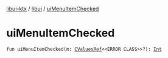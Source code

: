 [libui-ktx](../index.md) / [libui](index.md) / [uiMenuItemChecked](./ui-menu-item-checked.md)

# uiMenuItemChecked

`fun uiMenuItemChecked(m: `[`CValuesRef`](../kotlinx.cinterop/-c-values-ref/index.md)`<<ERROR CLASS>>?): `[`Int`](https://kotlinlang.org/api/latest/jvm/stdlib/kotlin/-int/index.html)